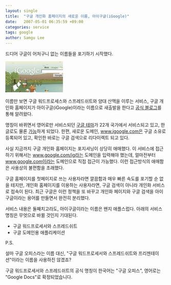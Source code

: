 ```yaml
---
layout: single
title:  "구글 개인화 홈페이지의 새로운 이름, 아이구글(iGoogle)"
date:   2007-05-01 06:35:59 +09:00
categories: service
tags: google
author: Samgu Lee
---
```

드디어 구글이 어처구니 없는 이름들을 포기하기 시작했다.

![아이구글 썸네일](/assets/igoogle-thumbnail.jpg)

이름만 보면 구글 워드프로세스와 스프레드쉬트와 양대 산맥을 이루는 서비스, 구글 개인화 홈페이지가 아이구글(iGoogle)이라는 이름으로 새출발을 한다고 [공식 블로그](http://googleblog.blogspot.com/2007/04/youve-got-gadget-mail.html)를 통해 알려왔다.

명칭이 바뀌면서 영어로만 서비스되던 [구글 테마](https://www.palgle.com/2007/03/21/google-ig-include-theme/)가 22개 국가에서 서비스되고 있고, 한글로도 물론 [가능](http://www.google.co.kr/ig?hl=ko)하게 되었다. 한편, 새로운 도메인, www.igoogle.com은 구글 소유로 등록되어 있고, 확인한 바로는 구글 검색으로 리다이렉트 되고 있다.

사실 지금까지 구글 개인화 홈페이지는 포지셔닝이 상당히 애매했다. 이 서비스에 접근하기 위해서는 www.google.com/ig라는 도메인을 입력해야 했는데, 얼마전부터 www.google.com이라는 도메인으로 직접 접근이 가능했다. 이런 접근방식의 애매함은 사용상의 불편함을 초래했다.

구글 홈페이지를 첫페이지로 쓰는 사용자라면 깔끔함과 매우 빠른 속도를 포기할 순 없을 테지만, 개인화 홈페이지를 이용하는 사용자라면, 구글 검색이 아니라 개인화 서비스로 접속이 된다. 최근 구글은 이런 정책을 또 바꾸고 개인화 페이지와 구글 검색을 아이구글이라는 용어를 만들면서 완전히 분리했다.

서비스 내용은 둘째치고라도, 아이구글이라는 이름은 왠지 애플스럽다. 아래의 서비스 명칭은 무엇으로 바뀔 것인지 기대된다.

* 구글 워드프로세서와 스프레드쉬트
* 구글 도메인용 애플리케이션

P.S.

설마 구글 오피스라는 이름 대신, "구글 워드프로세서와 스프레드쉬트와 프리젠테이션"이라는 이름을 사용하진 않겠죠?

구글 워드프로세서와 스프레드쉬트의 공식 명칭이 한국어는 "구글 오피스", 영어로는 "Google Docs"로 확정되었습니다.
